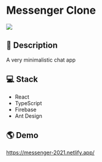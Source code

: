 # Messenger Clone
![](https://i.imgur.com/7Ak0KEW.jpg)

## 📝 Description

A very minimalistic chat app

## 💻 Stack
- React
- TypeScript
- Firebase
- Ant Design

## 🌎 Demo

https://messenger-2021.netlify.app/
